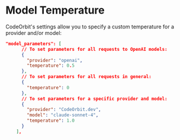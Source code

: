 ﻿# Model Temperature

CodeOrbit's settings allow you to specify a custom temperature for a provider and/or model:

```json
"model_parameters": [
      // To set parameters for all requests to OpenAI models:
      {
        "provider": "openai",
        "temperature": 0.5
      },
      // To set parameters for all requests in general:
      {
        "temperature": 0
      },
      // To set parameters for a specific provider and model:
      {
        "provider": "CodeOrbit.dev",
        "model": "claude-sonnet-4",
        "temperature": 1.0
      }
    ],
```

